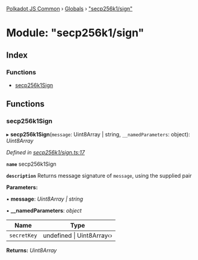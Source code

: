 [Polkadot JS Common](../README.md) › [Globals](../globals.md) › ["secp256k1/sign"](_secp256k1_sign_.md)

# Module: "secp256k1/sign"

## Index

### Functions

* [secp256k1Sign](_secp256k1_sign_.md#secp256k1sign)

## Functions

###  secp256k1Sign

▸ **secp256k1Sign**(`message`: Uint8Array | string, `__namedParameters`: object): *Uint8Array*

*Defined in [secp256k1/sign.ts:17](https://github.com/polkadot-js/common/blob/b00d4956/packages/util-crypto/src/secp256k1/sign.ts#L17)*

**`name`** secp256k1Sign

**`description`** Returns message signature of `message`, using the supplied pair

**Parameters:**

▪ **message**: *Uint8Array | string*

▪ **__namedParameters**: *object*

Name | Type |
------ | ------ |
`secretKey` | undefined &#124; Uint8Array‹› |

**Returns:** *Uint8Array*
